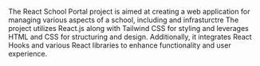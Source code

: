 
The React School Portal project is aimed at creating a web application for managing various aspects of a school, including and infrasturctre The project utilizes React.js along with Tailwind CSS for styling and leverages HTML and CSS for structuring and design. Additionally, it integrates React Hooks and various React libraries to enhance functionality and user experience.
